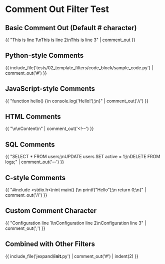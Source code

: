 # Comment Out Filter Test

## Basic Comment Out (Default # character)
{{ "This is line 1\nThis is line 2\nThis is line 3" | comment_out }}

## Python-style Comments
{{ include_file('tests/02_template_filters/code_block/sample_code.py') | comment_out('#') }}

## JavaScript-style Comments
{{ "function hello() {\n    console.log('Hello!');\n}" | comment_out('//') }}

## HTML Comments
{{ "<html>\n<head><title>Test</title></head>\n<body>Content</body>\n</html>" | comment_out('<!--') }}

## SQL Comments
{{ "SELECT * FROM users;\nUPDATE users SET active = 1;\nDELETE FROM logs;" | comment_out('--') }}

## C-style Comments
{{ "#include <stdio.h>\nint main() {\n    printf(\"Hello\");\n    return 0;\n}" | comment_out('//') }}

## Custom Comment Character
{{ "Configuration line 1\nConfiguration line 2\nConfiguration line 3" | comment_out(';') }}

## Combined with Other Filters
{{ include_file('jexpand/__init__.py') | comment_out('#') | indent(2) }}